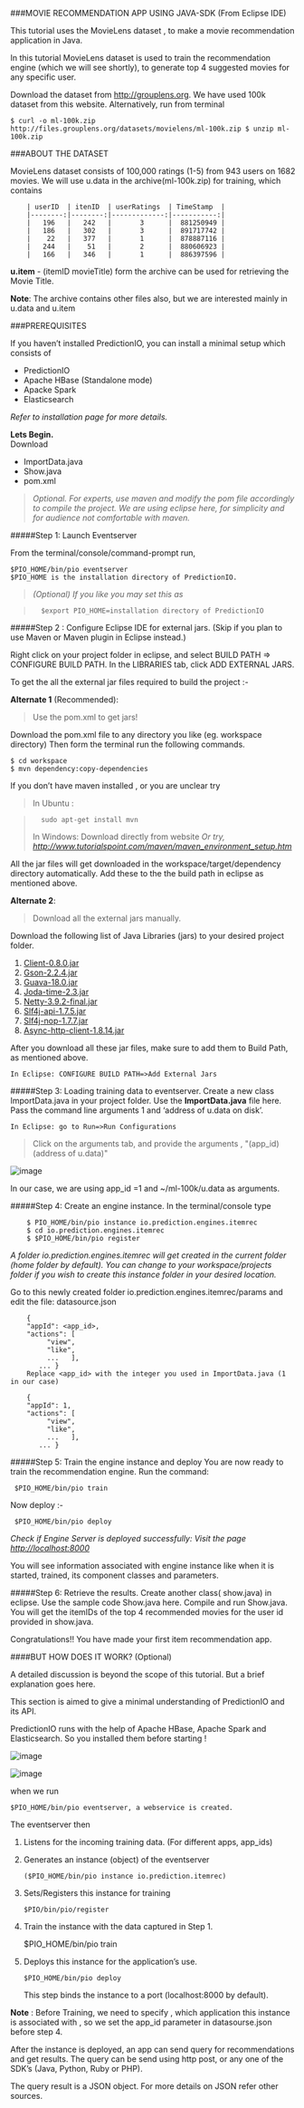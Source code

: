 ###MOVIE RECOMMENDATION APP USING JAVA-SDK (From Eclipse IDE)

This tutorial uses the MovieLens dataset , to make a movie recommendation application in Java.

In this tutorial MovieLens dataset is used to train the recommendation engine (which we will see shortly), to generate top 4 suggested movies for any specific user.

Download the dataset from http://grouplens.org. We have used 100k dataset from this website. Alternatively, run from terminal

	$ curl -o ml-100k.zip http://files.grouplens.org/datasets/movielens/ml-100k.zip $ unzip ml-100k.zip


###ABOUT THE DATASET

MovieLens dataset consists of 100,000 ratings (1-5) from 943 users on 1682 movies.
We will use u.data in the archive(ml-100k.zip) for training, which contains


		| userID  | itenID  | userRatings  | TimeStamp  |    
		|--------:|--------:|-------------:|-----------:|    
		|   196   |   242   |       3      |  881250949 |  
		|   186   |   302   |       3      |  891717742 |  
		|    22   |   377   |       1      |  878887116 |  
		|   244   |    51   |       2      |  880606923 |  
		|   166   |   346   |       1      |  886397596 |  





**u.item**  - (itemID    movieTitle) form the archive can be used for retrieving the Movie Title.

**Note**: The archive contains other files also, but we are interested mainly in u.data and u.item


###PREREQUISITES

If you haven’t installed PredictionIO, you can install a minimal setup which consists of 

 * PredictionIO
 * Apache HBase (Standalone mode)
 * Apacke Spark
 * Elasticsearch

_Refer to installation page for more details._


**Lets Begin.**  
Download

 * ImportData.java
 * Show.java
 * pom.xml

>_Optional. For experts, use maven and modify the pom file accordingly to compile the project. We are using eclipse here, for simplicity and for audience not comfortable with maven._

#####Step 1: Launch Eventserver

From the terminal/console/command-prompt run, 

	$PIO_HOME/bin/pio eventserver
	$PIO_HOME is the installation directory of PredictionIO.

>_(Optional) If you like you may set this as_  

>		$export PIO_HOME=installation directory of PredictionIO


#####Step 2 : Configure Eclipse IDE for external jars. (Skip if you plan to use Maven or Maven plugin in Eclipse instead.)

Right click on your project folder in eclipse, and select BUILD PATH => CONFIGURE BUILD PATH. In the LIBRARIES tab, click ADD EXTERNAL JARS.

To get the all the external jar files required to build the project :-

**Alternate 1** (Recommended):
>Use the pom.xml to get jars!

Download the pom.xml file to any directory you like (eg. workspace directory)
Then form the terminal run the following commands.

	$ cd workspace
	$ mvn dependency:copy-dependencies

If you don’t have maven installed , or you are unclear try

>	In Ubuntu :

>		sudo apt-get install mvn  
>	In Windows: Download directly from website 
_Or try, http://www.tutorialspoint.com/maven/maven_environment_setup.htm_

All the jar files will get downloaded in the workspace/target/dependency directory automatically. Add these to the the build path in eclipse as mentioned above.



**Alternate 2**:  
>Download all the external jars manually.  

Download the following list of Java Libraries (jars) to your desired project folder.


1. [Client-0.8.0.jar](https://oss.sonatype.org/content/repositories/releases/io/prediction/client/0.8.0/)  
2. [Gson-2.2.4.jar](http://code.google.com/p/google-gson/)  
3. [Guava-18.0.jar](http://repository.opencastproject.org/nexus/content/repositories/public/com/google/guava/guava/18.0/)  
4. [Joda-time-2.3.jar](https://oss.sonatype.org/content/repositories/releases/joda-time/joda-time/2.3/)  
5. [Netty-3.9.2-final.jar](http://repo1.maven.org/maven2/io/netty/netty/3.9.2.Final/)  
6. [Slf4j-api-1.7.5.jar](http://mvnrepository.com/artifact/org.slf4j/slf4j-api/1.7.5)  
7. [Slf4j-nop-1.7.7.jar](http://repo1.maven.org/maven2/org/slf4j/slf4j-nop/1.7.7/)   
8. [Async-http-client-1.8.14.jar](https://oss.sonatype.org/content/repositories/releases/com/ning/async-http-client/1.8.14/)  


After you download all these jar files, make sure to add them to Build Path, as mentioned above.
	
	In Eclipse: CONFIGURE BUILD PATH=>Add External Jars

#####Step 3: Loading training data to eventserver.
Create a new class ImportData.java in your project folder.   Use the **ImportData.java** file here.
Pass the command line arguments 1 and ‘address of u.data on disk’. 

	In Eclipse: go to Run=>Run Configurations

>	Click on the arguments tab, and provide the arguments , "(app_id)(address of u.data)"

![image](http:/)

In our case, we are using app_id =1 and ~/ml-100k/u.data as arguments.  

#####Step 4: Create an engine instance.
In the terminal/console type 

		$ PIO_HOME/bin/pio instance io.prediction.engines.itemrec 
		$ cd io.prediction.engines.itemrec 
		$ $PIO_HOME/bin/pio register

_A folder io.prediction.engines.itemrec will get created in the current folder (home folder by default). 
You can change to your workspace/projects folder if you wish to create this instance folder in your desired location._

Go to this newly created folder io.prediction.engines.itemrec/params and edit the file: datasource.json

		{   
		"appId": <app_id>,   
		"actions": [
		     "view",
		     "like",
		     ...   ],
		   ... }
		Replace <app_id> with the integer you used in ImportData.java (1 in our case)

		{   
		"appId": 1,   
		"actions": [
		     "view",
		     "like",
		     ...   ],
		   ... }


#####Step 5: Train the engine instance and deploy
You are now ready to train the recommendation engine. Run the command:

	 $PIO_HOME/bin/pio train
Now deploy :-

	 $PIO_HOME/bin/pio deploy

_Check if Engine Server is deployed successfully:
Visit the page [http://localhost:8000](http://localhost:8000)_

You will see information associated with engine instance like when it is started, trained, its component classes and parameters.

#####Step 6: Retrieve the results.
Create another class( show.java) in eclipse. Use the sample code Show.java here.
Compile and run Show.java. You will get the itemIDs of the top 4 recommended movies for the user id provided in show.java.

Congratulations!! You have made your first item recommendation app.  


  

####BUT HOW DOES IT WORK? (Optional)

A detailed discussion is beyond the scope of this tutorial. But a brief explanation goes here.

This section is aimed to give a minimal understanding of PredictionIO and its API.

PredictionIO runs with the help of Apache HBase, Apache Spark and Elasticsearch. So you installed them before starting !

![image](http:/)

 
![image](http:/)
	

when we run 

	$PIO_HOME/bin/pio eventserver, a webservice is created.
 
The eventserver then

1.	Listens for the incoming training data. (For different apps, app_ids)
2.	Generates an instance (object) of the eventserver

		($PIO_HOME/bin/pio instance io.prediction.itemrec)
3.	Sets/Registers this instance for training 

		$PIO/bin/pio/register
4.	 Train the instance with the data captured in Step 1. 

		$PIO_HOME/bin/pio train
5.	Deploys this instance for the application’s use. 

		$PIO_HOME/bin/pio deploy
	This step binds the instance to a port (localhost:8000 by default).

**Note** : Before Training, we need to specify , which application this instance is associated with , so we set the app_id parameter in datasourse.json before step 4.


 
After the instance is deployed, an app can send query for recommendations and get results. The query can be send using http post, or any one of the SDK’s (Java, Python, Ruby or PHP).

The query result is a JSON object. For more details on JSON refer other sources.


